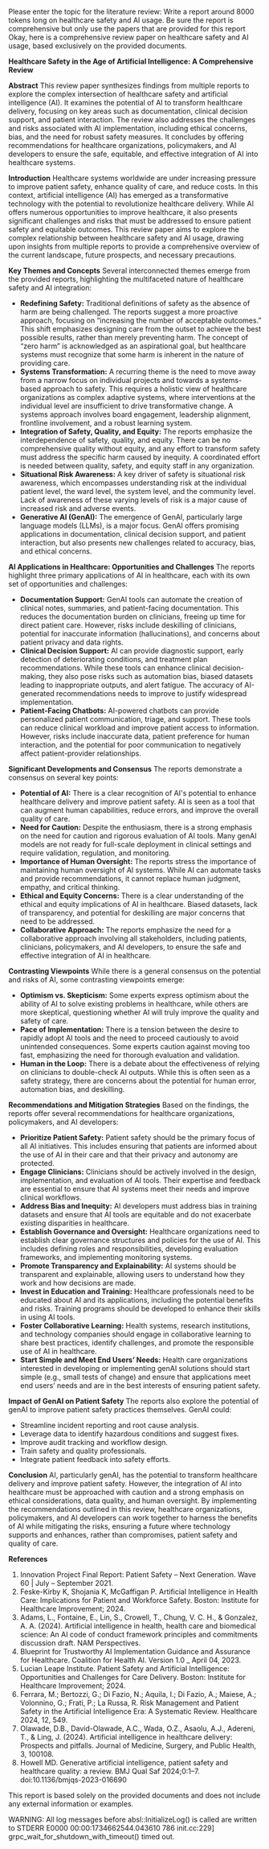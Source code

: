 Please enter the topic for the literature review: Write a report around 8000 tokens long on healthcare safety and AI usage. Be sure the report is comprehensive but only use the papers that are provided for this report
Okay, here is a comprehensive review paper on healthcare safety and AI usage, based exclusively on the provided documents.

**Healthcare Safety in the Age of Artificial Intelligence: A Comprehensive Review**

**Abstract**
This review paper synthesizes findings from multiple reports to explore the complex intersection of healthcare safety and artificial intelligence (AI). It examines the potential of AI to transform healthcare delivery, focusing on key areas such as documentation, clinical decision support, and patient interaction. The review also addresses the challenges and risks associated with AI implementation, including ethical concerns, bias, and the need for robust safety measures. It concludes by offering recommendations for healthcare organizations, policymakers, and AI developers to ensure the safe, equitable, and effective integration of AI into healthcare systems.

**Introduction**
Healthcare systems worldwide are under increasing pressure to improve patient safety, enhance quality of care, and reduce costs. In this context, artificial intelligence (AI) has emerged as a transformative technology with the potential to revolutionize healthcare delivery. While AI offers numerous opportunities to improve healthcare, it also presents significant challenges and risks that must be addressed to ensure patient safety and equitable outcomes. This review paper aims to explore the complex relationship between healthcare safety and AI usage, drawing upon insights from multiple reports to provide a comprehensive overview of the current landscape, future prospects, and necessary precautions.

**Key Themes and Concepts**
Several interconnected themes emerge from the provided reports, highlighting the multifaceted nature of healthcare safety and AI integration:

*   **Redefining Safety:** Traditional definitions of safety as the absence of harm are being challenged. The reports suggest a more proactive approach, focusing on “increasing the number of acceptable outcomes.” This shift emphasizes designing care from the outset to achieve the best possible results, rather than merely preventing harm. The concept of “zero harm” is acknowledged as an aspirational goal, but healthcare systems must recognize that some harm is inherent in the nature of providing care.
*   **Systems Transformation:** A recurring theme is the need to move away from a narrow focus on individual projects and towards a systems-based approach to safety. This requires a holistic view of healthcare organizations as complex adaptive systems, where interventions at the individual level are insufficient to drive transformative change. A systems approach involves board engagement, leadership alignment, frontline involvement, and a robust learning system.
*   **Integration of Safety, Quality, and Equity:** The reports emphasize the interdependence of safety, quality, and equity. There can be no comprehensive quality without equity, and any effort to transform safety must address the specific harm caused by inequity. A coordinated effort is needed between quality, safety, and equity staff in any organization.
*   **Situational Risk Awareness:** A key driver of safety is situational risk awareness, which encompasses understanding risk at the individual patient level, the ward level, the system level, and the community level. Lack of awareness of these varying levels of risk is a major cause of increased risk and adverse events.
*   **Generative AI (GenAI):** The emergence of GenAI, particularly large language models (LLMs), is a major focus. GenAI offers promising applications in documentation, clinical decision support, and patient interaction, but also presents new challenges related to accuracy, bias, and ethical concerns.

**AI Applications in Healthcare: Opportunities and Challenges**
The reports highlight three primary applications of AI in healthcare, each with its own set of opportunities and challenges:

*   **Documentation Support:** GenAI tools can automate the creation of clinical notes, summaries, and patient-facing documentation. This reduces the documentation burden on clinicians, freeing up time for direct patient care. However, risks include deskilling of clinicians, potential for inaccurate information (hallucinations), and concerns about patient privacy and data rights.
*   **Clinical Decision Support:** AI can provide diagnostic support, early detection of deteriorating conditions, and treatment plan recommendations. While these tools can enhance clinical decision-making, they also pose risks such as automation bias, biased datasets leading to inappropriate outputs, and alert fatigue. The accuracy of AI-generated recommendations needs to improve to justify widespread implementation.
*   **Patient-Facing Chatbots:** AI-powered chatbots can provide personalized patient communication, triage, and support. These tools can reduce clinical workload and improve patient access to information. However, risks include inaccurate data, patient preference for human interaction, and the potential for poor communication to negatively affect patient-provider relationships.

**Significant Developments and Consensus**
The reports demonstrate a consensus on several key points:

*   **Potential of AI:** There is a clear recognition of AI's potential to enhance healthcare delivery and improve patient safety. AI is seen as a tool that can augment human capabilities, reduce errors, and improve the overall quality of care.
*   **Need for Caution:** Despite the enthusiasm, there is a strong emphasis on the need for caution and rigorous evaluation of AI tools. Many genAI models are not ready for full-scale deployment in clinical settings and require validation, regulation, and monitoring.
*   **Importance of Human Oversight:** The reports stress the importance of maintaining human oversight of AI systems. While AI can automate tasks and provide recommendations, it cannot replace human judgment, empathy, and critical thinking.
*   **Ethical and Equity Concerns:** There is a clear understanding of the ethical and equity implications of AI in healthcare. Biased datasets, lack of transparency, and potential for deskilling are major concerns that need to be addressed.
*   **Collaborative Approach:** The reports emphasize the need for a collaborative approach involving all stakeholders, including patients, clinicians, policymakers, and AI developers, to ensure the safe and effective integration of AI in healthcare.

**Contrasting Viewpoints**
While there is a general consensus on the potential and risks of AI, some contrasting viewpoints emerge:

*   **Optimism vs. Skepticism:** Some experts express optimism about the ability of AI to solve existing problems in healthcare, while others are more skeptical, questioning whether AI will truly improve the quality and safety of care.
*   **Pace of Implementation:** There is a tension between the desire to rapidly adopt AI tools and the need to proceed cautiously to avoid unintended consequences. Some experts caution against moving too fast, emphasizing the need for thorough evaluation and validation.
*   **Human in the Loop:** There is a debate about the effectiveness of relying on clinicians to double-check AI outputs. While this is often seen as a safety strategy, there are concerns about the potential for human error, automation bias, and deskilling.

**Recommendations and Mitigation Strategies**
Based on the findings, the reports offer several recommendations for healthcare organizations, policymakers, and AI developers:

*   **Prioritize Patient Safety:** Patient safety should be the primary focus of all AI initiatives. This includes ensuring that patients are informed about the use of AI in their care and that their privacy and autonomy are protected.
*   **Engage Clinicians:** Clinicians should be actively involved in the design, implementation, and evaluation of AI tools. Their expertise and feedback are essential to ensure that AI systems meet their needs and improve clinical workflows.
*   **Address Bias and Inequity:** AI developers must address bias in training datasets and ensure that AI tools are equitable and do not exacerbate existing disparities in healthcare.
*   **Establish Governance and Oversight:** Healthcare organizations need to establish clear governance structures and policies for the use of AI. This includes defining roles and responsibilities, developing evaluation frameworks, and implementing monitoring systems.
*   **Promote Transparency and Explainability:** AI systems should be transparent and explainable, allowing users to understand how they work and how decisions are made.
*   **Invest in Education and Training:** Healthcare professionals need to be educated about AI and its applications, including the potential benefits and risks. Training programs should be developed to enhance their skills in using AI tools.
*   **Foster Collaborative Learning:** Health systems, research institutions, and technology companies should engage in collaborative learning to share best practices, identify challenges, and promote the responsible use of AI in healthcare.
*   **Start Simple and Meet End Users’ Needs:** Health care organizations interested in developing or implementing genAI solutions should start simple (e.g., small tests of change) and ensure that applications meet end users’ needs and are in the best interests of ensuring patient safety.

**Impact of GenAI on Patient Safety**
The reports also explore the potential of genAI to improve patient safety practices themselves. GenAI could:

*   Streamline incident reporting and root cause analysis.
*   Leverage data to identify hazardous conditions and suggest fixes.
*   Improve audit tracking and workflow design.
*   Train safety and quality professionals.
*   Integrate patient feedback into safety efforts.

**Conclusion**
AI, particularly genAI, has the potential to transform healthcare delivery and improve patient safety. However, the integration of AI into healthcare must be approached with caution and a strong emphasis on ethical considerations, data quality, and human oversight. By implementing the recommendations outlined in this review, healthcare organizations, policymakers, and AI developers can work together to harness the benefits of AI while mitigating the risks, ensuring a future where technology supports and enhances, rather than compromises, patient safety and quality of care.

**References**
1.  Innovation Project Final Report: Patient Safety – Next Generation. Wave 60 | July – September 2021.
2.  Feske-Kirby K, Shojania K, McGaffigan P. Artificial Intelligence in Health Care: Implications for Patient and Workforce Safety. Boston: Institute for Healthcare Improvement; 2024.
3.  Adams, L., Fontaine, E., Lin, S., Crowell, T., Chung, V. C. H., & Gonzalez, A. A. (2024). Artificial intelligence in health, health care and biomedical science: An AI code of conduct framework principles and commitments discussion draft. NAM Perspectives.
4.  Blueprint for Trustworthy AI Implementation Guidance and Assurance for Healthcare. Coalition for Health AI. Version 1.0 _ April 04, 2023.
5.  Lucian Leape Institute. Patient Safety and Artificial Intelligence: Opportunities and Challenges for Care Delivery. Boston: Institute for Healthcare Improvement; 2024.
6.  Ferrara, M.; Bertozzi, G.; Di Fazio, N.; Aquila, I.; Di Fazio, A.; Maiese, A.; Volonnino, G.; Frati, P.; La Russa, R. Risk Management and Patient Safety in the Artificial Intelligence Era: A Systematic Review. Healthcare 2024, 12, 549.
7.  Olawade, D.B., David-Olawade, A.C., Wada, O.Z., Asaolu, A.J., Adereni, T., & Ling, J. (2024). Artificial intelligence in healthcare delivery: Prospects and pitfalls. Journal of Medicine, Surgery, and Public Health, 3, 100108.
8.  Howell MD. Generative artificial intelligence, patient safety and healthcare quality: a review. BMJ Qual Saf 2024;0:1–7. doi:10.1136/bmjqs-2023-016690

This report is based solely on the provided documents and does not include any external information or examples.

WARNING: All log messages before absl::InitializeLog() is called are written to STDERR
E0000 00:00:1734662544.043610     786 init.cc:229] grpc_wait_for_shutdown_with_timeout() timed out.

